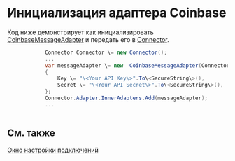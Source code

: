 # Инициализация адаптера Coinbase

Код ниже демонстрирует как инициализировать [CoinbaseMessageAdapter](../api/StockSharp.Coinbase.CoinbaseMessageAdapter.html) и передать его в [Connector](../api/StockSharp.Algo.Connector.html).

```cs
            Connector Connector \= new Connector();				
            ...				
            var messageAdapter \= new  CoinbaseMessageAdapter(Connector.TransactionIdGenerator)
            {
                Key \= "\<Your API Key\>".To\<SecureString\>(),
                Secret \= "\<Your API Secret\>".To\<SecureString\>(),
            };
            Connector.Adapter.InnerAdapters.Add(messageAdapter);
            ...	
							
```

## См. также

[Окно настройки подключений](API_UI_ConnectorWindow.md)
